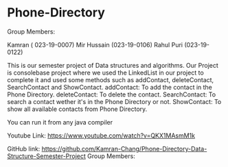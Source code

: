 # Phone-Directory
Group Members:

Kamran ( 023-19-0007)
Mir Hussain (023-19-0106)
Rahul Puri (023-19-0122)

This is our semester project of Data structures and algorithms. Our Project is consolebase project where we used the LinkedList in our project to complete it and used some methods such as addContact, deleteContact, SearchContact and ShowContact.
addContact: To add the contact in the  Phone Directory.
deleteContact: To delete the contact.
SearchContact: To search a contact wether it's in the  Phone Directory or not.
ShowContact: To show all available contacts from Phone Directory.

You can run it from any java compiler

Youtube Link: https://www.youtube.com/watch?v=QKX1MAsmM1k

GitHub link: https://github.com/Kamran-Chang/Phone-Directory-Data-Structure-Semester-Project
Group Members:


